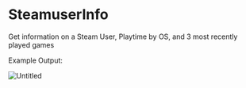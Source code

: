 # SteamuserInfo
Get information on a Steam User, Playtime by OS, and 3 most recently played games

Example Output:

![Untitled](https://github.com/timiwashima/SteamuserInfo/assets/52045865/7e5912de-2115-4db7-8dcd-1c79cb5f2be9)
